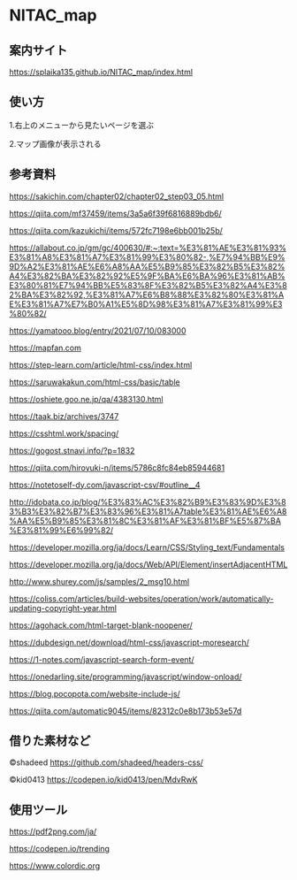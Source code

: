 # NITAC_map
## 案内サイト
https://splaika135.github.io/NITAC_map/index.html

## 使い方
1.右上のメニューから見たいページを選ぶ

2.マップ画像が表示される

## 参考資料
https://sakichin.com/chapter02/chapter02_step03_05.html

https://qiita.com/mf37459/items/3a5a6f39f6816889bdb6/

https://qiita.com/kazukichi/items/572fc7198e6bb001b25b/

https://allabout.co.jp/gm/gc/400630/#:~:text=%E3%81%AE%E3%81%93%E3%81%A8%E3%81%A7%E3%81%99%E3%80%82-,%E7%94%BB%E9%9D%A2%E3%81%AE%E6%A8%AA%E5%B9%85%E3%82%B5%E3%82%A4%E3%82%BA%E3%82%92%E5%9F%BA%E6%BA%96%E3%81%AB%E3%80%81%E7%94%BB%E5%83%8F%E3%82%B5%E3%82%A4%E3%82%BA%E3%82%92,%E3%81%A7%E6%B8%88%E3%82%80%E3%81%AE%E3%81%A7%E7%B0%A1%E5%8D%98%E3%81%A7%E3%81%99%E3%80%82/

https://yamatooo.blog/entry/2021/07/10/083000

https://mapfan.com

https://step-learn.com/article/html-css/index.html

https://saruwakakun.com/html-css/basic/table

https://oshiete.goo.ne.jp/qa/4383130.html

https://taak.biz/archives/3747

https://csshtml.work/spacing/

https://gogost.stnavi.info/?p=1832

https://qiita.com/hiroyuki-n/items/5786c8fc84eb85944681

https://notetoself-dy.com/javascript-csv/#outline__4

http://idobata.co.jp/blog/%E3%83%AC%E3%82%B9%E3%83%9D%E3%83%B3%E3%82%B7%E3%83%96%E3%81%A7table%E3%81%AE%E6%A8%AA%E5%B9%85%E3%81%8C%E3%81%AF%E3%81%BF%E5%87%BA%E3%81%99%E6%99%82/

https://developer.mozilla.org/ja/docs/Learn/CSS/Styling_text/Fundamentals

https://developer.mozilla.org/ja/docs/Web/API/Element/insertAdjacentHTML

http://www.shurey.com/js/samples/2_msg10.html

https://coliss.com/articles/build-websites/operation/work/automatically-updating-copyright-year.html

https://agohack.com/html-target-blank-noopener/

https://dubdesign.net/download/html-css/javascript-moresearch/

https://1-notes.com/javascript-search-form-event/

https://onedarling.site/programming/javascript/window-onload/

https://blog.pocopota.com/website-include-js/

https://qiita.com/automatic9045/items/82312c0e8b173b53e57d

## 借りた素材など
©shadeed
https://github.com/shadeed/headers-css/

©kid0413
https://codepen.io/kid0413/pen/MdvRwK

## 使用ツール
https://pdf2png.com/ja/

https://codepen.io/trending

https://www.colordic.org
